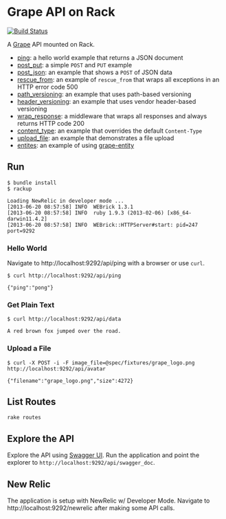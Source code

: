 Grape API on Rack
=================

[![Build Status](https://secure.travis-ci.org/dblock/grape-on-rack.png)](http://travis-ci.org/dblock/grape-on-rack)

A [Grape](http://github.com/intridea/grape) API mounted on Rack.

* [ping](api/ping.rb): a hello world example that returns a JSON document
* [post_put](api/post_put.rb): a simple `POST` and `PUT` example
* [post_json](api/post_json.rb): an example that shows a `POST` of JSON data
* [rescue_from](api/rescue_from.rb): an example of `rescue_from` that wraps all exceptions in an HTTP error code 500
* [path_versioning](api/path_versioning.rb): an example that uses path-based versioning
* [header_versioning](api/header_versioning.rb): an example that uses vendor header-based versioning
* [wrap_response](api/wrap_response.rb): a middleware that wraps all responses and always returns HTTP code 200
* [content_type](api/content_type.rb): an example that overrides the default `Content-Type`
* [upload_file](api/upload_file.rb): an example that demonstrates a file upload
* [entites](api/entities.rb): an example of using [grape-entity](https://github.com/intridea/grape-entity)

Run
---

```
$ bundle install
$ rackup

Loading NewRelic in developer mode ...
[2013-06-20 08:57:58] INFO  WEBrick 1.3.1
[2013-06-20 08:57:58] INFO  ruby 1.9.3 (2013-02-06) [x86_64-darwin11.4.2]
[2013-06-20 08:57:58] INFO  WEBrick::HTTPServer#start: pid=247 port=9292
```

### Hello World

Navigate to http://localhost:9292/api/ping with a browser or use `curl`.

```
$ curl http://localhost:9292/api/ping

{"ping":"pong"}
```

### Get Plain Text

```
$ curl http://localhost:9292/api/data

A red brown fox jumped over the road.
```

### Upload a File

```
$ curl -X POST -i -F image_file=@spec/fixtures/grape_logo.png http://localhost:9292/api/avatar

{"filename":"grape_logo.png","size":4272}
```

List Routes
-----------

```
rake routes
```

Explore the API
---------------

Explore the API using [Swagger UI](http://petstore.swagger.wordnik.com). Run the application and point the explorer to `http://localhost:9292/api/swagger_doc`.

New Relic
---------

The application is setup with NewRelic w/ Developer Mode. Navigate to http://localhost:9292/newrelic after making some API calls.
